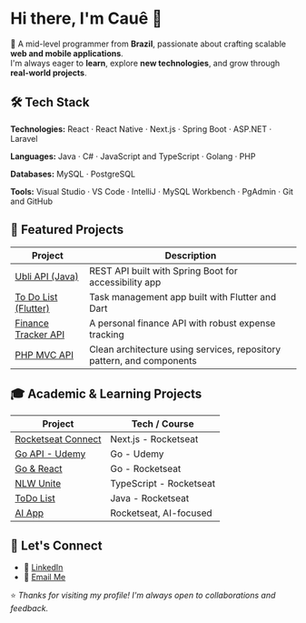 # Hi there, I'm Cauê 👋

🎯 A mid-level programmer from **Brazil**, passionate about crafting scalable **web and mobile applications**.  
I'm always eager to **learn**, explore **new technologies**, and grow through **real-world projects**.

## 🛠 Tech Stack
**Technologies:**
React · React Native · Next.js · Spring Boot · ASP.NET · Laravel

**Languages:**
Java · C# · JavaScript and TypeScript · Golang · PHP

**Databases:**
MySQL · PostgreSQL

**Tools:**
Visual Studio · VS Code · IntelliJ · MySQL Workbench · PgAdmin · Git and GitHub

## 💼 Featured Projects
| Project | Description |
|--------|-------------|
| [Ubli API (Java)](https://github.com/caue-vieira/Ubli-backend) | REST API built with Spring Boot for accessibility app |
| [To Do List (Flutter)](https://github.com/caue-vieira/Flutter-ToDoList) | Task management app built with Flutter and Dart |
| [Finance Tracker API](https://github.com/caue-vieira/finance-tracker) | A personal finance API with robust expense tracking |
| [PHP MVC API](https://github.com/caue-vieira/API-PHP) | Clean architecture using services, repository pattern, and components |

## 🎓 Academic & Learning Projects
| Project | Tech / Course |
|---------|---------------|
| [Rocketseat Connect](https://github.com/caue-vieira/NLW-Connect-React) | Next.js - Rocketseat |
| [Go API - Udemy](https://github.com/caue-vieira/Golang-Udemy) | Go - Udemy |
| [Go & React](https://github.com/caue-vieira/Go-React) | Go - Rocketseat |
| [NLW Unite](https://github.com/caue-vieira/NLW-Unite) | TypeScript - Rocketseat |
| [ToDo List](https://github.com/caue-vieira/ToDoList) | Java - Rocketseat |
| [AI App](https://github.com/caue-vieira/nlwia-modified) | Rocketseat, AI-focused |

## 👥 Let's Connect
- 💼 [LinkedIn](https://www.linkedin.com/in/cau%C3%AA-c-649741240/)
- 📧 [Email Me](cauevcaetano@gmail.com)

⭐️ *Thanks for visiting my profile! I'm always open to collaborations and feedback.*

<!--
**caue-vieira/caue-vieira** is a ✨ _special_ ✨ repository because its `README.md` (this file) appears on your GitHub profile.

Here are some ideas to get you started:

- 🔭 I’m currently working on ...
- 🌱 I’m currently learning ...
- 👯 I’m looking to collaborate on ...
- 🤔 I’m looking for help with ...
- 💬 Ask me about ...
- 📫 How to reach me: ...
- 😄 Pronouns: ...
- ⚡ Fun fact: ...
-->
